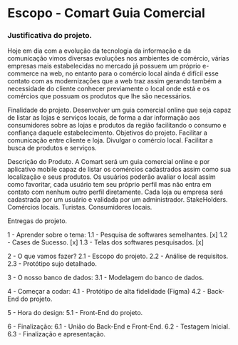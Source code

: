 # Escopo - Comart Guia Comercial

### Justificativa do projeto.
Hoje em dia com a evolução da tecnologia da informação e da comunicação vimos diversas evoluções nos ambientes de comércio, várias empresas mais estabelecidas no mercado já possuem um próprio e-commerce na web, no entanto para o comércio local ainda é difícil esse contato com as modernizações que a web traz assim gerando
também a necessidade do cliente conhecer previamente o local onde está e os comércios que possuam os produtos que lhe são necessários.


Finalidade do projeto.
	Desenvolver um guia comercial online que seja capaz de listar as lojas e serviços locais, de forma a dar informação aos consumidores sobre as lojas e produtos da região facilitando o consumo e confiança daquele estabelecimento.
Objetivos do projeto.
Facilitar a comunicação entre cliente e loja.
Divulgar o comércio local.
Facilitar a busca de produtos e serviços.


Descrição do Produto.
	A Comart será um guia comercial online e por aplicativo mobile capaz de listar os comércios cadastrados assim como sua localização e seus produtos.
	Os usuários poderão avaliar o local assim como favoritar, cada usuário tem seu próprio perfil mas não entra em contato com nenhum outro perfil diretamente.
	Cada loja ou empresa será cadastrada por um usuário e validada por um administrador.
StakeHolders.
Comércios locais.
Turistas.
Consumidores locais.


Entregas do projeto.

1 - Aprender sobre o tema:
1.1 - Pesquisa de softwares semelhantes. [x]
1.2 - Cases de Sucesso. [x]
1.3 - Telas dos softwares pesquisados. [x]


2 - O que vamos fazer?
2.1 - Escopo do projeto.
2.2 - Análise de requisitos.
2.3 - Protótipo sujo detalhado.


3 - O nosso banco de dados:
3.1 - Modelagem do banco de dados.


4 - Começar a codar:
4.1 - Protótipo de alta fidelidade (Figma)
4.2 - Back-End do projeto.


5 - Hora do design:
5.1 - Front-End do projeto.


6 - Finalização:
6.1 - União do Back-End e Front-End.
6.2 - Testagem Inicial.
6.3 - Finalização e apresentação.




